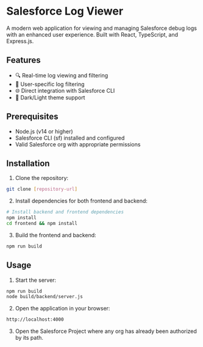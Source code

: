 # Salesforce Log Viewer

A modern web application for viewing and managing Salesforce debug logs with an enhanced user experience. Built with React, TypeScript, and Express.js.

## Features

- 🔍 Real-time log viewing and filtering
- 👤 User-specific log filtering
- 🌐 Direct integration with Salesforce CLI
- 🎨 Dark/Light theme support

## Prerequisites

- Node.js (v14 or higher)
- Salesforce CLI (sf) installed and configured
- Valid Salesforce org with appropriate permissions

## Installation

1. Clone the repository:
```bash
git clone [repository-url]
```

2. Install dependencies for both frontend and backend:
```bash
# Install backend and frontend dependencies
npm install
cd frontend && npm install
```

3. Build the frontend and backend:
```bash
npm run build
```

## Usage
1. Start the server:
```bash
npm run build
node build/backend/server.js
```

2. Open the application in your browser:
```bash
http://localhost:4000
```

3. Open the Salesforce Project where any org has already been authorized by its path.